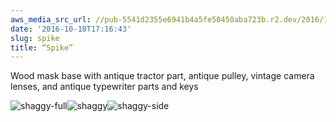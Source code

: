 ```yaml
---
aws_media_src_url: //pub-5541d2355e6941b4a5fe50450aba723b.r2.dev/2016/10/shaggy-full.jpg
date: '2016-10-18T17:16:43'
slug: spike
title: “Spike”
---
```


 Wood mask base with antique tractor part, antique pulley, vintage camera lenses, and antique typewriter parts and keys

 ![shaggy-full](//pub-5541d2355e6941b4a5fe50450aba723b.r2.dev/2016/10/shaggy-full.jpg?w=602)![shaggy](//pub-5541d2355e6941b4a5fe50450aba723b.r2.dev/2016/10/shaggy.jpg?w=602)![shaggy-side](//pub-5541d2355e6941b4a5fe50450aba723b.r2.dev/2016/10/shaggy-side.jpg?w=602)